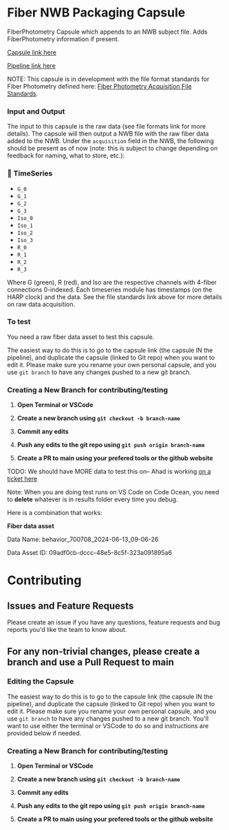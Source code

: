 # Fiber NWB Packaging Capsule


FiberPhotometry Capsule which appends to an NWB subject file. Adds FiberPhotometry information if present.

[Capsule link here](https://codeocean.allenneuraldynamics.org/capsule/3598308/tree)

[Pipeline link here](https://codeocean.allenneuraldynamics.org/capsule/7378248/tree)

NOTE: This capsule is in development with the file format standards for Fiber Photometry defined here: [Fiber Photometry Acquisition File Standards](https://github.com/AllenNeuralDynamics/aind-file-standards/blob/main/docs/file_formats/fip.md).

### Input and Output
The input to this capsule is the raw data (see file formats link for more details). The capsule will then output a NWB file with the raw fiber data added to the NWB. Under the `acquisition` field in the NWB, the following should be present as of now (note: this is subject to change depending on feedback for naming, what to store, etc.):
### 📑 TimeSeries
- `G_0`
- `G_1`
- `G_2`
- `G_3`
- `Iso_0`
- `Iso_1`
- `Iso_2`
- `Iso_3`
- `R_0`
- `R_1`
- `R_2`
- `R_3`

Where G (green), R (red), and Iso are the respective channels with 4-fiber connections 0-indexed. Each timeseries module has timestamps (on the HARP clock) and the data. See the file standards link above for more details on raw data acquisition.

### To test

You need a raw fiber data asset to test this capsule. 

The easiest way to do this is to go to the capsule link (the capsule IN the pipeline), and duplicate the capsule (linked to Git repo) when you want to edit it. Please make sure you rename your own personal capsule, and you use `git branch` to have any changes pushed to a new git branch.

### Creating a New Branch for contributing/testing

1. **Open Terminal or VSCode** 

2. **Create a new branch using `git checkout -b branch-name`** 

3. **Commit any edits**
   
4. **Push any edits to the git repo using `git push origin branch-name`**

5. **Create a PR to main using your prefered tools or the github website**

TODO: We should have MORE data to test this on– Ahad is working [on a ticket here](https://github.com/orgs/AllenNeuralDynamics/projects/75/views/1?filterQuery=ahad&pane=issue&itemId=81950029&issue=AllenNeuralDynamics%7Caind-physio-arch%7C278)

Note: When you are doing test runs on VS Code on Code Ocean, you need to **delete** whatever is in results folder every time you debug. 

Here is a combination that works: 
 
**Fiber data asset**

Data Name: behavior_700708_2024-06-13_09-06-26

Data Asset ID: 09adf0cb-dccc-48e5-8c5f-323a091895a6


# Contributing

## Issues and Feature Requests
Please create an issue if you have any questions, feature requests and bug reports you'd like the team to know about.

## For any non-trivial changes, please create a branch and use a Pull Request to main 
### Editing the Capsule
The easiest way to do this is to go to the capsule link (the capsule IN the pipeline), and duplicate the capsule (linked to Git repo) when you want to edit it. Please make sure you rename your own personal capsule, and you use `git branch` to have any changes pushed to a new git branch. You'll want to use either the terminal or VSCode to do so and instructions are provided below if needed.

### Creating a New Branch for contributing/testing

1. **Open Terminal or VSCode** 

2. **Create a new branch using `git checkout -b branch-name`** 

3. **Commit any edits**
   
4. **Push any edits to the git repo using `git push origin branch-name`**

5. **Create a PR to main using your prefered tools or the github website**


